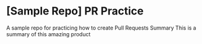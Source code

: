 # [Sample Repo] PR Practice
A sample repo for practicing how to create Pull Requests
Summary
This is a summary of this amazing product
